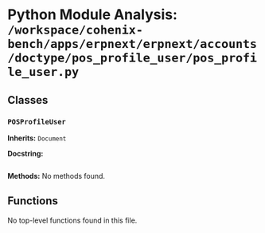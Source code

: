 # Python Module Analysis: `/workspace/cohenix-bench/apps/erpnext/erpnext/accounts/doctype/pos_profile_user/pos_profile_user.py`

## Classes

### `POSProfileUser`
**Inherits:** `Document`


**Docstring:**
```

```

**Methods:**
No methods found.




## Functions

No top-level functions found in this file.
